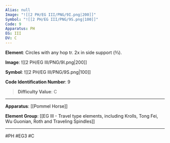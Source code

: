 ```yaml
---
Alias: null
Image: "![[2 PH/EG III/PNG/9I.png|200]]"
Symbol: "![[2 PH/EG III/PNG/9S.png|100]]"
Code: 9
Apparatus: PH
EG: III
DV: C
---
```

**Element**: Circles with any hop tr. 2x in side support (3⁄3).

**Image**:
![[2 PH/EG III/PNG/9I.png|200]]

**Symbol**:
![[2 PH/EG III/PNG/9S.png|100]]

**Code Identification Number**: 9

>**Difficulty Value**: C

___
**Apparatus**: [[Pommel Horse]]

**Element Group**: [[EG III - Travel type elements, including Krolls, Tong Fei, Wu Guonian, Roth and Traveling Spindles]]
___
#PH #EG3 #C
